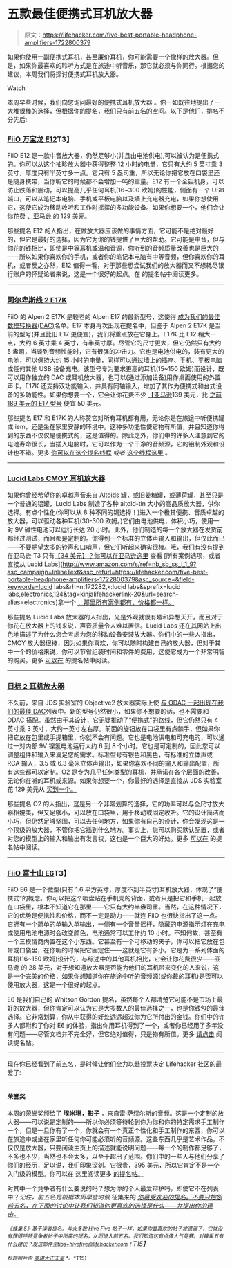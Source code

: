# 五款最佳便携式耳机放大器

> 原文：<https://lifehacker.com/five-best-portable-headphone-amplifiers-1722800379>

如果你使用一副便携式耳机，甚至廉价耳机，你可能需要一个像样的放大器。但是，如果你最喜欢的聆听方式是在旅途中听音乐，那它就必须与你同行。根据您的建议，本周我们将探讨便携式耳机放大器。

Watch

本周早些时候，我们向您询问最好的便携式耳机放大器 。你一如既往地提出了一大堆很棒的选择，但根据你的提名，我们只有前五名的空间。以下是他们，排名不分先后:

### [FiiO 万宝龙 E12](http://www.fiio.net/en/products/16)T3】

FiiO E12 是一款中音放大器，仍然足够小(并且由电池供电),可以被认为是便携式的。你可以从这个袖珍放大器中获得整整 12 小时的电量，它只有大约 5 英寸乘 3 英寸，厚度只有半英寸多一点。它只有 5 盎司重，所以无论你把它放在口袋里还是随身携带，当你听它的时候都不会增加一吨的重量。E12 有一个全铝机身，可以防止跌落和震动，可以提高几乎任何耳机(16~300 欧姆)的性能，侧面有一个 USB 端口，可以从笔记本电脑、手机或平板电脑以及墙上充电器充电，如果你想使用它，这使它成为移动收听和工作时摇摆的多功能设备。如果你想要一个，他们会让你花费 [、亚马逊](http://www.amazon.com/E12-Blanc-Portable-Headphone-Amplifier/dp/B00B6QXWIY?asc_campaign=InlineText&asc_refurl=https://lifehacker.com/five-best-portable-headphone-amplifiers-1722800379&asc_source=&tag=kinjalifehackerlink-20) 的 129 美元。

那些提名 E12 的人指出，在做放大器应该做的事情方面，它可能不是绝对最好的，但它是最好的选择，因为它为你的钱提供了巨大的帮助。它可能是中音，但与你花的钱相比，即使是中等耳机或温和音源，你听到的音频质量改善也是巨大的——所以如果你喜欢你的手机，或者你的笔记本电脑有中等音频，但你喜欢你的耳机，或者反之亦然，E12 值得一看，对于那些想尝试我们的放大器而又不想耗尽银行账户的怀疑论者来说，这是一个很好的起点。在 的提名帖中阅读更多。

* * *

### [阿尔卑斯线 2 E17K](http://www.fiio.net/en/products/38)

FiiO 的 Alpen 2 E17K 是较老的 Alpen E17 的最新型号，这使得 [成为我们的最佳数模转换器(DAC)](http://lifehacker.com/five-best-digital-to-analog-converters-dacs-483393503)名单。E17 本身再次出现在提名中，但鉴于 Alpen 2 E17K 是当前的型号(并且比旧 E17 更便宜)，我们将重点放在它身上。E17K 比 E12 稍大一点，大约 6 英寸乘 4 英寸，有半英寸厚。尽管它的尺寸更大，但它仍然只有大约 5 盎司，当谈到音频性能时，它有很强的冲击力。它也是电池供电的，装有更大的电池，可以保持大约 15 小时的电量，同样可以通过墙上的插座、手机、平板电脑或任何其他 USB 设备充电。该型号专为要求更高的耳机(15~150 欧姆)而设计，既可以用作独立的 DAC 或耳机放大器，也可以(通过添加设备)用作桌面使用的外置声卡。E17K 还支持双功能输入，并具有同轴输入，增加了其作为便携式和台式设备的多功能性。如果你想要一个，它会让你花费不少 [【亚马逊](http://www.amazon.com/Fiio-E17K-ALPEN-Headphone-Amplifier/dp/B00RPD7KP8/?asc_campaign=InlineText&asc_refurl=https://lifehacker.com/five-best-portable-headphone-amplifiers-1722800379&asc_source=&tag=kinjalifehackerlink-20)139 美元，比 [之前 189 美元的 E17 型号](http://www.amazon.com/E17-Alpen-Portable-Headphone-Amplifier/dp/B0070UFMOW/?asc_campaign=InlineText&asc_refurl=https://lifehacker.com/five-best-portable-headphone-amplifiers-1722800379&asc_source=&tag=kinjalifehackerlink-20) 便宜 50 美元。

那些提名 E17 和 E17K 的人称赞它对所有耳机都有用，无论你是在旅途中听便携罐或 iem，还是坐在家里安静的环境中。这种多功能性使它物有所值，并且知道你得到的东西不仅仅是便携式的，这是值得的。除此之外，你们中的许多人注意到它的电池寿命很长，当插入电脑时，它可以作为一个干净的音频源，它的铝制外观和设计也不错。更多 [你可以在这个提名线程](http://lifehacker.com/vote-fiio-e17-why-versatility-and-sound-quality-can-1722436607) 或者 [这个线程这里](http://lifehacker.com/my-vote-is-the-fiio-e17-alpine-great-dac-amp-combo-th-1722437131) 。

* * *

### [Lucid Labs CMOY 耳机放大器](http://www.lucidlaboratories.com/headphone-amplifiers/)

如果你曾经希望你的卓越声音来自 Altoids 罐，或旧姜糖罐，或薄荷罐，甚至只是一个普通的铝罐，Lucid Labs 制造了各种 altoid-tin 大小的高品质放大器，供你选择。有点个性化(你可以从 8 种不同的锡选择！)进入一个极其便携、音质卓越的放大器，可以驱动各种耳机(30-300 欧姆。)它们由电池供电，体积小巧，使用一对 9V 碱性电池可以运行长达 20 小时。此外，他们制造的每一个放大器在发货前都经过测试，而且都是定制的。你得到一个标准的立体声输入和输出，但仅此而已——不要期望太多的铃声和口哨声，但它们听起来确实很棒。哦，我们有没有提到在亚马逊 T3 只有[【34 美元】？你可以在亚马逊这里](http://www.amazon.com/Audiophile-headphone-amplifier-quality-parts-Altoids/dp/B00GPV7AH4/?asc_campaign=InlineText&asc_refurl=https://lifehacker.com/five-best-portable-headphone-amplifiers-1722800379&asc_source=&tag=kinjalifehackerlink-20) 查看 [所有案例选项，或者直接从 Lucid Labs](http://www.amazon.com/s/ref=nb_sb_ss_i_1_9?asc_campaign=InlineText&asc_refurl=https://lifehacker.com/five-best-portable-headphone-amplifiers-1722800379&asc_source=&field-keywords=lucid labs&rh=n:172282,k:lucid labs&sprefix=lucid labs,electronics,124&tag=kinjalifehackerlink-20&url=search-alias=electronics)拿一个 [，那里所有案例都有，价格都一样。](http://www.lucidlaboratories.com/shop-1/cmoy-headphone-amplifier)

那些提名 Lucid Labs 放大器的人指出，光是外观就很有趣和异想天开，而且对于你花在放大器上的钱来说，声音质量令人难以置信。Lucid Labs 还在其网站上出色地描述了为什么您会考虑为您的移动设备安装放大器。你们中的一些人指出，CMOY 放大器很棒，因为如果你喜欢，你可以随时构建自己的放大器，但对于其中一个的价格来说，你可以节省组装时间和零件的费用，这使它成为一个非常明智的购买。更多 [可以在](http://lifehacker.com/http-www-lucidlaboratories-com-headphone-amplifiers-1722433335) 的提名帖中阅读。

* * *

### [目标 2 耳机放大器](https://www.jdslabs.com/products/35/objective2-headphone-amplifier/)

不久前，来自 JDS 实验室的 Objective2 放大器实际上使 [与 ODAC 一起出现在我们的最佳 DAC](http://lifehacker.com/five-best-digital-to-analog-converters-dacs-483393503)列表中。新的型号仍然很小，如果你不想要的话，也不需要和 ODAC 搭配。虽然由于其设计，它无疑推动了“便携式”的路线，但它仍然只有 4 英寸乘 3 英寸，大约一英寸左右厚。前面的旋钮放在口袋里有点棘手，但如果你把它放在包里或手提箱里，你就不会有问题。它也是电池供电和可充电的，可以通过一对内部 9V 镍氢电池运行大约 6 到 8 个小时。它也是可定制的，因此您可以调整组件和输入来满足您的需求。标准型号有银色和黑色，有标准的立体声或 RCA 输入，3.5 或 6.3 毫米立体声输出，如果你喜欢不同的输入和输出配置，所有这些都可以定制。O2 是专为几乎任何类型的耳机，并承诺在各个层面的改善，无论你在听的耳机或来源。如果你想要一个，你最好的选择是直接从 JDS 实验室 花 129 美元从 [买到一个。](https://www.jdslabs.com/products/35/objective2-headphone-amplifier/)

那些提名 O2 的人指出，这是另一个非常划算的选择，它的功率可以与全尺寸放大器相媲美，但又足够小，可以放在口袋里，用于移动或固定收听。它的设计简洁而小巧，但仍然足够坚固，可以去任何地方，如果你有自己的设计，你会发现这是一个顶级的放大器，不管你把它插到什么地方。事实上，您可以购买默认配置，或者对您的模型上的输入和输出有发言权，这也是一个巨大的好处。更多 [可以在](http://lifehacker.com/vote-objective2-headphone-amplifier-why-for-straight-1722436259) 的提名帖中阅读。

* * *

### [FiiO 富士山 E6](http://www.fiio.net/en/products/5)T3】

FiiO E6 是一个微型(只有 1.6 平方英寸，厚度不到半英寸)耳机放大器，体现了“便携式”的概念。你可以把这个吸盘贴在手机壳的背面，或者只是把它和手机一起放在口袋里，根本不知道它在那里——它只有大约半盎司重。当然，在这种情况下，它的优势是便携性和价格，而不一定是动力——就连 FiiO 也很快指出了这一点。它拥有一个简单的单输入单输出，一侧有一个音量摇杆，隐藏的电源指示灯在充电或使用电池电源时会改变颜色，电池通常可以工作约 10 小时。不知何故，甚至有一个三模情商内置在这个小东西。它甚至有一个可移动的夹子，你可以把它放在包带或口袋里，在你听的时候把它固定住——这就是它有多小。它是为一系列体面的耳机(16~150 欧姆)设计的，与综述中的其他耳机相比，它会让你花费很少——亚马逊 的 28 美元，对于想知道放大器是否能为他们的耳机带来变化的人来说，这是一个完美的价格，如果你想知道你在旅途中听的音频源(或你戴的耳机)是否可以使用放大器，这是一个很好的起点。

E6 是我们自己的 Whitson Gordon 提名，虽然每个人都清楚它可能不是市场上最好的放大器，但你肯定可以认为它是大多数人的最佳选择之一，也是你钱包的最佳选择。它非常划算，你从中获得的好处远远超过你为它所付出的金钱。你们中的许多人都附和了你对 E6 的体验，指出你用耳机得到了一个，或者你已经用了多年没有问题——尽管文档并不完全好，但它绝对值得，只是物有所值。更多 [请点击](http://lifehacker.com/vote-fiio-e6-why-i-wouldn-t-say-it-s-necessarily-the-1722354206) 阅读提名帖。

* * *

现在你已经看到了前五名，是时候让他们全力以赴投票决定 Lifehacker 社区的最爱了:

* * *

#### 荣誉奖

本周的荣誉奖颁给了 [**埃米琳，影子**](http://www.raysamuelsaudio.com/products/shadow) ，来自雷·萨缪尔斯的音频。这是一个定制的放大器——可以说是定制的——所以你必须等待轮到你为你和你的特定需求手工制作一个，但是一旦你有了一个，你就会有一个真正个性化和手工制作的东西，你可以在旅途中或坐在家里听任何你可能必须听的音频源。这些东西几乎是艺术作品，不仅仅是放大器，只要阅读主页上的描述就能说明问题——每一个的制作都足够了，不多也不少，当然也不会太多，以至于超出了范围。你们中的一些人与他们分享了你们的经历，足以说，我们印象深刻。它很贵，395 美元，所以它肯定不是一个入门级的模型。你可以在 这里阅读更多 [的提名帖。](http://lifehacker.com/vote-emmeline-the-shadow-http-www-raysamuelsaudio-c-1722437412)

对其中一个竞争者有什么要说的吗？想为你的个人最爱辩护吗，即使它不在列表中？*记住，前五名是根据本周早些时候* 征集来的 [*你最受欢迎的提名。不要只抱怨前五名，在下面的讨论中让我们知道你更喜欢的选择是什么——并提出你的理由。*](http://lifehacker.com/whats-the-best-portable-headphone-amp-1722350176)

*<small>《蜂巢 5》基于读者提名。与大多数 Hive Five 帖子一样，如果你最喜欢的帖子被遗漏了，它就没有获得呼吁竞争者帖子中所需的提名，从而进入前五名。我们知道这有点像人气竞赛。对蜂巢五有什么建议？发送邮件至</small>*[*<small>tips+hivefive@lifehacker.com</small>*](mailto:tips+hivefive@lifehacker.com)*<small>！</small>T15】*

<small>*标题照片由*</small> [<small>*美琪大正天皇*</small>](https://www.flickr.com/photos/mujitra/8499354829/) <small>*。*T15】</small>